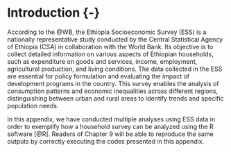 # Introduction {-}

According to the @WB, the Ethiopia Socioeconomic Survey (ESS) is a nationally representative study conducted by the Central Statistical Agency of Ethiopia (CSA) in collaboration with the World Bank. Its objective is to collect detailed information on various aspects of Ethiopian households, such as expenditure on goods and services, income, employment, agricultural production, and living conditions. The data collected in the ESS are essential for policy formulation and evaluating the impact of development programs in the country. This survey enables the analysis of consumption patterns and economic inequalities across different regions, distinguishing between urban and rural areas to identify trends and specific population needs.

In this appendix, we have conducted multiple analyses using ESS data in order to exemplify how a household survey can be analyzed using the R software [@R]. Readers of Chapter 9 will be able to reproduce the same outputs by correctly executing the codes presented in this appendix. 
